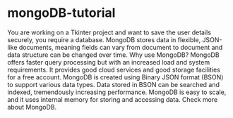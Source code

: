 # mongoDB-tutorial
You are working on a Tkinter project and want to save the user details securely, you require a database. MongoDB stores data in flexible, JSON-like documents, meaning fields can vary from document to document and data structure can be changed over time.   Why use MongoDB?  MongoDB offers faster query processing but with an increased load and system requirements. It provides good cloud services and good storage facilities for a free account. MongoDB is created using Binary JSON format (BSON) to support various data types. Data stored in BSON can be searched and indexed, tremendously increasing performance. MongoDB is easy to scale, and it uses internal memory for storing and accessing data. Check more about MongoDB.
